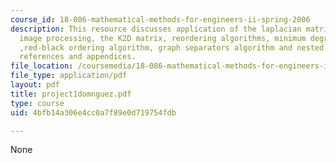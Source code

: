 ```yaml
---
course_id: 18-086-mathematical-methods-for-engineers-ii-spring-2006
description: This resource discusses application of the laplacian matrix in digital
  image processing, the K2D matrix, reordering algorithms, minimum degree algorithm
  ,red-black ordering algorithm, graph separators algorithm and nested dissection,
  references and appendices.
file_location: /coursemedia/18-086-mathematical-methods-for-engineers-ii-spring-2006/4bfb14a306e4cc0a7f89e0d719754fdb_project1domnguez.pdf
file_type: application/pdf
layout: pdf
title: project1domnguez.pdf
type: course
uid: 4bfb14a306e4cc0a7f89e0d719754fdb

---
```

None